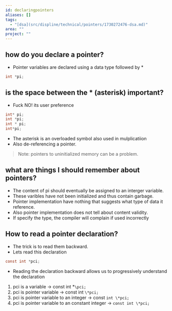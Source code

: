 ```yaml
---
id: declaringpointers
aliases: []
tags:
  - "[dsa](src/displine/technical/pointers/1730272476-dsa.md)"
area: ""
project: ""
---
```


## how do you declare a pointer?

- Pointer variables are declared using a data type followed by \*

```c
int *pi;
```

## is the space between the \* (asterisk) important?

- Fuck NO! its user preference

```c
int* pi;
int *pi;
int * pi;
int*pi;
```

- The asterisk is an overloaded symbol also used in mulplicatiion
- Also de-referencing a pointer.

> Note: pointers to uninitialized memory can be a problem.

## what are things I should remember about pointers?

- The content of pi should eventually be assigned to an interger variable.
- These varibles have not been initialized and thus contain garbage.
- Pointer implementation have nothing that suggests what type of data it
  reference.
- Also pointer implementation does not tell about content validity.
- If specify the type, the compiler will complain if used incorrectly

## How to read a pointer declaration?

- The trick is to read them backward.
- Lets read this declaration

```c
const int *pci;
```

- Reading the declaration backward allows us to progressively understand the declaration

1. pci is a variable -> const int \*`\pci;`
2. pci is pointer variable -> const int `\*pci;`
3. pci is pointer variable to an integer -> const `int \*pci;`
4. pci is pointer variable to an constant integer -> `const int \*pci;`
